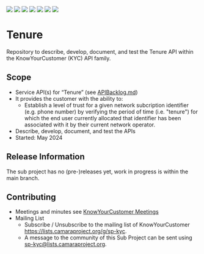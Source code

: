 <a href="https://github.com/camaraproject/Tenure/commits/" title="Last Commit"><img src="https://img.shields.io/github/last-commit/camaraproject/Tenure?style=plastic"></a>
<a href="https://github.com/camaraproject/Tenure/issues" title="Open Issues"><img src="https://img.shields.io/github/issues/camaraproject/Tenure?style=plastic"></a>
<a href="https://github.com/camaraproject/Tenure/pulls" title="Open Pull Requests"><img src="https://img.shields.io/github/issues-pr/camaraproject/Tenure?style=plastic"></a>
<a href="https://github.com/camaraproject/Tenure/graphs/contributors" title="Contributors"><img src="https://img.shields.io/github/contributors/camaraproject/Tenure?style=plastic"></a>
<a href="https://github.com/camaraproject/Tenure" title="Repo Size"><img src="https://img.shields.io/github/repo-size/camaraproject/Tenure?style=plastic"></a>
<a href="https://github.com/camaraproject/Tenure/blob/main/LICENSE" title="License"><img src="https://img.shields.io/badge/License-Apache%202.0-green.svg?style=plastic"></a>
<a href="https://github.com/camaraproject/Tenure/releases/latest" title="Latest Release"><img src="https://img.shields.io/github/release/camaraproject/Tenure?style=plastic"></a>

# Tenure
Repository to describe, develop, document, and test the Tenure API within the KnowYourCustomer (KYC) API family.

## Scope
* Service API(s) for “Tenure” (see [APIBacklog.md](https://github.com/camaraproject/APIBacklog/blob/main/documentation/APIbacklog.md))
* It provides the customer with the ability to:  
  * Establish a level of trust for a given network subcription identifier (e.g. phone number) by verifying the period of time (i.e. "tenure") for which the end user currently allocated that identifier has been associated with it by their current network operator.
* Describe, develop, document, and test the APIs
* Started: May 2024

## Release Information
<!-- Use/uncomment one or multiple the following options -->
The sub project has no (pre-)releases yet, work in progress is within the main branch.
<!-- Pre-releases of this sub project are available in https://github.com/camaraproject/Tenure/releases -->
<!-- The latest public release is available here: https://github.com/camaraproject/Tenure/releases/latest -->
<!-- For changes see [CHANGELOG.md](https://github.com/camaraproject/Tenure/blob/main/CHANGELOG.md) -->

## Contributing
* Meetings and minutes see [KnowYourCustomer Meetings](https://github.com/camaraproject/KnowYourCustomer?tab=readme-ov-file#meetings)
* Mailing List
    <!-- Note: the $api-family-mailinglist$ is not necessery the $repo-name$, if the repository is belonging to an API Family  -->
    * Subscribe / Unsubscribe to the mailing list of KnowYourCustomer <https://lists.camaraproject.org/g/sp-kyc>.
    * A message to the community of this Sub Project can be sent using <sp-kyc@lists.camaraproject.org>.
